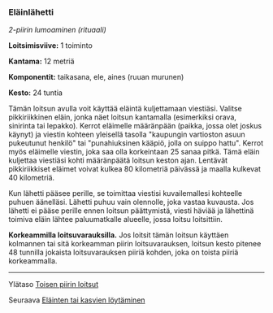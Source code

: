 ### Eläinlähetti

*2-piirin lumoaminen (rituaali)*

**Loitsimisviive:** 1 toiminto

**Kantama:** 12 metriä

**Komponentit:** taikasana, ele, aines (ruuan murunen)

**Kesto:** 24 tuntia

Tämän loitsun avulla voit käyttää eläintä kuljettamaan viestiäsi. Valitse pikkiriikkinen eläin, jonka näet loitsun kantamalla (esimerkiksi orava, sinirinta tai lepakko). Kerrot eläimelle määränpään (paikka, jossa olet joskus käynyt) ja viestin kohteen yleisellä tasolla "kaupungin vartioston asuun pukeutunut henkilö" tai "punahiuksinen kääpiö, jolla on suippo hattu". Kerrot myös eläimelle viestin, joka saa olla korkeintaan 25 sanaa pitkä. Tämä eläin kuljettaa viestiäsi kohti määränpäätä loitsun keston ajan. Lentävät pikkiriikkiset eläimet voivat kulkea 80 kilometriä päivässä ja maalla kulkevat 40 kilometriä. 

Kun lähetti pääsee perille, se toimittaa viestisi kuvailemallesi kohteelle puhuen äänelläsi. Lähetti puhuu vain olennolle, joka vastaa kuvausta. Jos lähetti ei pääse perille ennen loitsun päättymistä, viesti häviää ja lähettinä toimiva eläin lähtee paluumatkalle alueelle, jossa loitsu loitsittiin. 

**Korkeammilla loitsuvarauksilla.** Jos loitsit tämän loitsun käyttäen kolmannen tai sitä korkeamman piirin loitsuvarauksen, loitsun kesto pitenee 48 tunnilla jokaista loitsuvarauksen piiriä kohden, joka on toista piiriä korkeammalla.

----

Ylätaso [Toisen piirin loitsut](2_piirin_loitsut.md)

Seuraava [Eläinten tai kasvien löytäminen](Eläinten_tai_kasvien_löytäminen.md)
